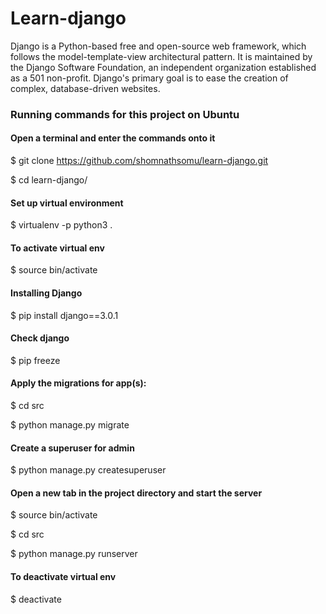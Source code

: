 # Learn-django

Django is a Python-based free and open-source web framework, which follows the model-template-view architectural pattern. It is maintained by the Django Software Foundation, an independent organization established as a 501 non-profit. Django's primary goal is to ease the creation of complex, database-driven websites.

### Running commands for this project on Ubuntu

#### Open a terminal and enter the commands onto it

$ git clone https://github.com/shomnathsomu/learn-django.git

$ cd learn-django/

#### Set up virtual environment

$ virtualenv -p python3 .

#### To activate virtual env

$ source bin/activate

#### Installing Django

$ pip install django==3.0.1

#### Check django

$ pip freeze

#### Apply the migrations for app(s):

$ cd src

$ python manage.py migrate

#### Create a superuser for admin

$ python manage.py createsuperuser

#### Open a new tab in the project directory and start the server

$ source bin/activate

$ cd src

$ python manage.py runserver

#### To deactivate virtual env

$ deactivate
